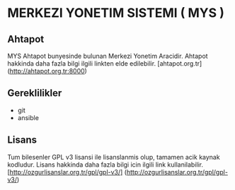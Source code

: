 # **MERKEZI YONETIM SISTEMI ( MYS )**

Ahtapot
-------

MYS Ahtapot bunyesinde bulunan Merkezi Yonetim Aracidir. 
Ahtapot hakkinda daha fazla bilgi ilgili linkten elde edilebilir.
[ahtapot.org.tr] (http://ahtapot.org.tr:8000)

Gereklilikler
-------------

- git
- ansible

Lisans
------

Tum bilesenler GPL v3 lisansi ile lisanslanmis olup, tamamen acik kaynak kodludur.
Lisans hakkinda daha fazla bilgi icin ilgili link kullanilabilir.
[http://ozgurlisanslar.org.tr/gpl/gpl-v3/] (http://ozgurlisanslar.org.tr/gpl/gpl-v3/)
